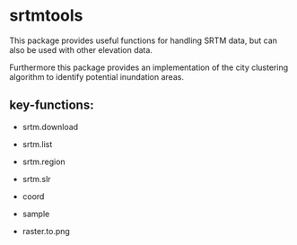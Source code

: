 # srtmtools

This package provides useful functions for handling SRTM data, but can also be used with other elevation data.

Furthermore this package provides an implementation of the city clustering algorithm to identify potential inundation areas. 

## key-functions:

- srtm.download
- srtm.list
- srtm.region
- srtm.slr

- coord
- sample

- raster.to.png
